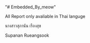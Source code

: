 "# Embedded_By_meow" <p>
All Report only avaliable in Thai languge <p>

  นางสาวสุภานัน เรืองสุข <p>
  Supanan Rueangsook <p>
